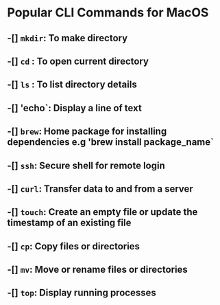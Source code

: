 # Popular CLI Commands for MacOS


## -[] `mkdir`: To make directory
## -[] `cd` : To open current directory
## -[] `ls` : To list directory details
## -[] 'echo`: Display a line of text
## -[] `brew`: Home package for installing dependencies e.g 'brew install package_name`
## -[] `ssh`: Secure shell for remote login
## -[] `curl`: Transfer data to and from a server
## -[]  `touch`: Create an empty file or update the timestamp of an existing file
## -[]  `cp`: Copy files or directories
## -[]  `mv`: Move or rename files or directories
## -[] `top`: Display running processes


